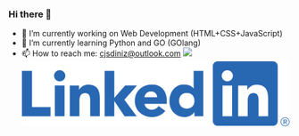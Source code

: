 ### Hi there 👋

<!--
**cjsdiniz/cjsdiniz** is a ✨ _special_ ✨ repository because its `README.md` (this file) appears on your GitHub profile.

Here are some ideas to get you started:

- 🔭 I’m currently working on Web Development (HTML+CSS+JavaScript) and Python
- 🌱 I’m currently learning Python and GO (GOlang)
- 👯 I’m looking to collaborate on ...
- 🤔 I’m looking for help with ...
- 💬 Ask me about ...
- 📫 How to reach me: cjsdiniz@outlook.com
- 😄 Pronouns: ...
- ⚡ Fun fact: ...
-->

- 🔭 I’m currently working on Web Development (HTML+CSS+JavaScript)
- 🌱 I’m currently learning Python and GO (GOlang)
- 📫 How to reach me: cjsdiniz@outlook.com
[![](https://img.shields.io/badge/Perfil-Rocketseat-blueviolet)](https://app.rocketseat.com.br/me/cjsdiniz-1624290006982)
[![](./images/LI-Logo.png)](https://www.linkedin.com/in/cjdiniz/)
